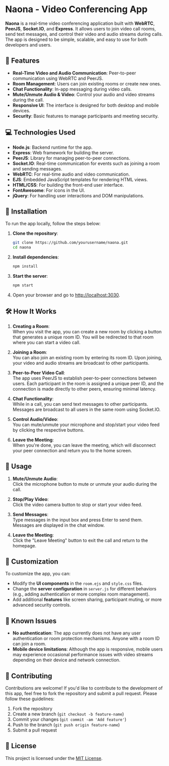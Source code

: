 # Naona - Video Conferencing App

**Naona** is a real-time video conferencing application built with **WebRTC**, **PeerJS**, **Socket.IO**, and **Express**. It allows users to join video call rooms, send text messages, and control their video and audio streams during calls. The app is designed to be simple, scalable, and easy to use for both developers and users.

## 🚀 Features

- **Real-Time Video and Audio Communication**: Peer-to-peer communication using WebRTC and PeerJS.
- **Room Management**: Users can join existing rooms or create new ones.
- **Chat Functionality**: In-app messaging during video calls.
- **Mute/Unmute Audio & Video**: Control your audio and video streams during the call.
- **Responsive UI**: The interface is designed for both desktop and mobile devices.
- **Security**: Basic features to manage participants and meeting security.

## 💻 Technologies Used

- **Node.js**: Backend runtime for the app.
- **Express**: Web framework for building the server.
- **PeerJS**: Library for managing peer-to-peer connections.
- **Socket.IO**: Real-time communication for events such as joining a room and sending messages.
- **WebRTC**: For real-time audio and video communication.
- **EJS**: Embedded JavaScript templates for rendering HTML views.
- **HTML/CSS**: For building the front-end user interface.
- **FontAwesome**: For icons in the UI.
- **jQuery**: For handling user interactions and DOM manipulations.

## 🌱 Installation

To run the app locally, follow the steps below:

1. **Clone the repository**:
   ```bash
   git clone https://github.com/yourusername/naona.git
   cd naona
   ```

2. **Install dependencies**:
   ```bash
   npm install
   ```

3. **Start the server**:
   ```bash
   npm start
   ```

4. Open your browser and go to [http://localhost:3030](http://localhost:3030).

## 🛠️ How It Works

1. **Creating a Room**:  
   When you visit the app, you can create a new room by clicking a button that generates a unique room ID. You will be redirected to that room where you can start a video call.

2. **Joining a Room**:  
   You can also join an existing room by entering its room ID. Upon joining, your video and audio streams are broadcast to other participants.

3. **Peer-to-Peer Video Call**:  
   The app uses PeerJS to establish peer-to-peer connections between users. Each participant in the room is assigned a unique peer ID, and the connection is made directly to other peers, ensuring minimal latency.

4. **Chat Functionality**:  
   While in a call, you can send text messages to other participants. Messages are broadcast to all users in the same room using Socket.IO.

5. **Control Audio/Video**:  
   You can mute/unmute your microphone and stop/start your video feed by clicking the respective buttons.

6. **Leave the Meeting**:  
   When you're done, you can leave the meeting, which will disconnect your peer connection and return you to the home screen.

## 📱 Usage

1. **Mute/Unmute Audio**:  
   Click the microphone button to mute or unmute your audio during the call.

2. **Stop/Play Video**:  
   Click the video camera button to stop or start your video feed.

3. **Send Messages**:  
   Type messages in the input box and press Enter to send them. Messages are displayed in the chat window.

4. **Leave the Meeting**:  
   Click the "Leave Meeting" button to exit the call and return to the homepage.

## 🔧 Customization

To customize the app, you can:

- Modify the **UI components** in the `room.ejs` and `style.css` files.
- Change the **server configuration** in `server.js` for different behaviors (e.g., adding authentication or more complex room management).
- Add additional **features** like screen sharing, participant muting, or more advanced security controls.

## 🐛 Known Issues

- **No authentication**: The app currently does not have any user authentication or room protection mechanisms. Anyone with a room ID can join a room.
- **Mobile device limitations**: Although the app is responsive, mobile users may experience occasional performance issues with video streams depending on their device and network connection.

## 🤝 Contributing

Contributions are welcome! If you'd like to contribute to the development of this app, feel free to fork the repository and submit a pull request. Please follow these guidelines:

1. Fork the repository
2. Create a new branch (`git checkout -b feature-name`)
3. Commit your changes (`git commit -am 'Add feature'`)
4. Push to the branch (`git push origin feature-name`)
5. Submit a pull request

## 📄 License

This project is licensed under the [MIT License](LICENSE).
